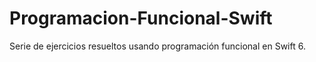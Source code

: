 # Programacion-Funcional-Swift
Serie de ejercicios resueltos usando programación funcional en Swift 6. 
